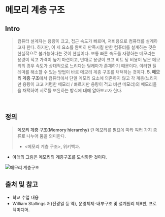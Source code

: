 # 메모리 계층 구조

## Intro

> 컴퓨터 설계자는 용량이 크고, 접근 속도가 빠르며, 저비용으로 컴퓨터를 설계하고자 한다. 하지만, 이 세 요소를 완벽히 만족시킬 만한 컴퓨터를 설계하는 것은 현실적으로 불가능하다는 것이 현실이다. 보통 빠른 속도를 자랑하는 메모리는 용량이 적고 가격이 높기 마련이고, 반대로 용량이 크고 비트 당 비용이 낮은 메모리의 경우 속도가 상대적으로 느리다는 딜레마가 존재하기 때문이다. 이러한 딜레마를 해소할 수 있는 방법이 바로 메모리 계층 구조를 채택하는 것이다. **5. 메모리 계층 구조**에서 컴퓨터에서 단일 메모리 요소에 의존하지 않고 각 계층(느리지만 용량이 크고 저렴한 메모리 / 빠르지만 용량이 적고 비싼 메모리)의 메모리들을 채택하여 서로를 보완하는 방식에 대해 알아보고자 한다.

<br/>

## 정의

> **메모리 계층 구조(Memory hierarchy)** 란 메모리를 필요에 따라 여러 가지 종류로 나누어 둠을 의미한다. 
>  - <메모리 계층 구조>, 위키백과.



* 아래의 그림은 메모리의 계층구조를 도식화한 것이다.

![메모리 계층구조](https://user-images.githubusercontent.com/101035437/186573232-ebcef311-a13c-4f3a-a6ee-bfd35faaf239.png)


## 출처 및 참고

* 학교 수업 내용
* William Stallings 저(전광일 등 역), 운영체제-내부구조 및 설계원리 제8판, 프로텍미디어.
